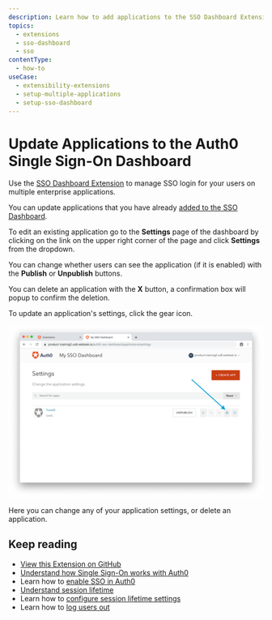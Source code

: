 ```yaml
---
description: Learn how to add applications to the SSO Dashboard Extension to enable SSO login for your applications. 
topics:
  - extensions
  - sso-dashboard
  - sso
contentType:
  - how-to
useCase: 
  - extensibility-extensions
  - setup-multiple-applications
  - setup-sso-dashboard
---
```


# Update Applications to the Auth0 Single Sign-On Dashboard

Use the [SSO Dashboard Extension](/extensions/sso-dashboard) to manage SSO login for your users on multiple enterprise applications. 

You can update applications that you have already [added to the SSO Dashboard](/extensions/sso-dashboard-add-apps).  

To edit an existing application go to the **Settings** page of the dashboard by clicking on the link on the upper right corner of the page and click **Settings** from the dropdown.

You can change whether users can see the application (if it is enabled) with the **Publish** or **Unpublish** buttons. 

You can delete an application with the **X** button, a confirmation box will popup to confirm the deletion.

To update an application's settings, click the gear icon.

![Change Application Settings](/media/articles/extensions/sso-dashboard/change-settings.png)

Here you can change any of your application settings, or delete an application.

## Keep reading

- [View this Extension on GitHub](https://github.com/auth0-extensions/auth0-sso-dashboard-extension)
- [Understand how Single Sign-On works with Auth0](/sso/current/sso-auth0)
- Learn how to [enable SSO in Auth0](/dashboard/guides/tenants/enable-sso-tenant)
- [Understand session lifetime](/sessions/concepts/session-lifetime)
- Learn how to [configure session lifetime settings](/dashboard/guides/tenants/configure-session-lifetime-settings)
- Learn how to [log users out](/logout)
